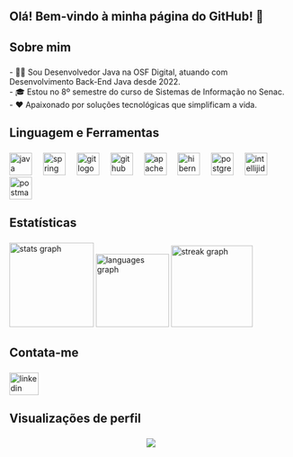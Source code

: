 ## Olá! Bem-vindo à minha página do GitHub! 👋
<h2 align="left">Sobre mim</h2>

###

<p align="left">- 👩‍💻 Sou Desenvolvedor Java na OSF Digital, atuando com Desenvolvimento Back-End Java desde 2022.<br>- 🎓 Estou no 8º semestre do curso de Sistemas de Informação no Senac.<br>- ❤ Apaixonado por soluções tecnológicas que simplificam a vida.</p>

###

<h2 align="left">Linguagem e Ferramentas</h2>

###

<div align="left">
  <img src="https://skillicons.dev/icons?i=java" height="40" alt="java logo"  />
  <img width="12" />
  <img src="https://skillicons.dev/icons?i=spring" height="40" alt="spring logo"  />
  <img width="12" />
  <img src="https://skillicons.dev/icons?i=git" height="40" alt="git logo"  />
  <img width="12" />
  <img src="https://skillicons.dev/icons?i=github" height="40" alt="github logo"  />
  <img width="12" />
  <img src="https://skillicons.dev/icons?i=maven" height="40" alt="apachemaven logo"  />
  <img width="12" />
  <img src="https://skillicons.dev/icons?i=hibernate" height="40" alt="hibernate logo"  />
  <img width="12" />
  <img src="https://skillicons.dev/icons?i=postgres" height="40" alt="postgresql logo"  />
  <img width="12" />
  <img src="https://skillicons.dev/icons?i=idea" height="40" alt="intellijidea logo"  />
  <img width="12" />
  <img src="https://skillicons.dev/icons?i=postman" height="40" alt="postman logo"  />
</div>

###

<h2 align="left">Estatísticas</h2>

###

<div align="left">
  <img src="https://github-readme-stats.vercel.app/api?username=luanmatosd&hide_title=false&hide_rank=false&show_icons=true&include_all_commits=true&count_private=true&disable_animations=false&theme=gruvbox_light&locale=en&hide_border=false&order=1" height="150" alt="stats graph"  />
  <img src="https://github-readme-stats.vercel.app/api/top-langs?username=luanmatosd&locale=en&hide_title=false&layout=compact&card_width=320&langs_count=5&theme=gruvbox_light&hide_border=false&order=2" height="130" alt="languages graph"  />
  <img src="https://streak-stats.demolab.com?user=luanmatosd&locale=en&mode=daily&theme=gruvbox_light&hide_border=false&border_radius=5&order=3" height="145" alt="streak graph"  />
</div>

###

<h2 align="left">Contata-me</h2>

###

<div align="left">
  <a href="https://www.linkedin.com/in/luan-barrosd/" target="_blank">
    <img src="https://raw.githubusercontent.com/maurodesouza/profile-readme-generator/master/src/assets/icons/social/linkedin/default.svg" width="52" height="40" alt="linkedin logo"  />
  </a>
</div>

###

<h2 align="left">Visualizações de perfil</h2>

###

<div align="center">
  <img src="https://profile-counter.glitch.me/luanmatosd/count.svg?"  />
</div>

###
